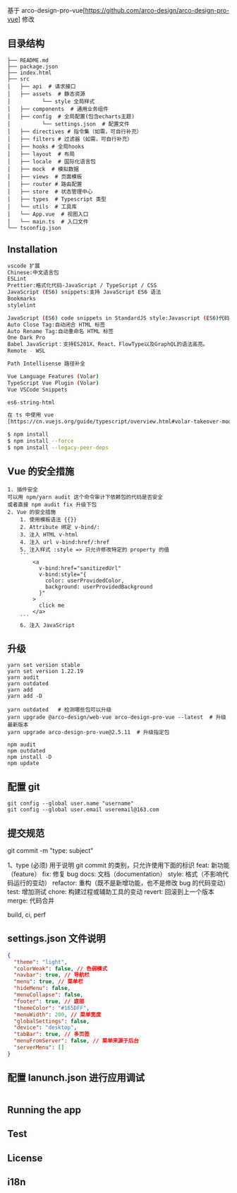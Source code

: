 基于 arco-design-pro-vue[https://github.com/arco-design/arco-design-pro-vue] 修改

## 目录结构

```
├── README.md
├── package.json
├── index.html
├── src
│   ├── api  # 请求接口
│   ├── assets  # 静态资源
│          └── style 全局样式
│   ├── components  # 通用业务组件
│   ├── config  # 全局配置(包含echarts主题)
│          └── settings.json  # 配置文件
│   ├── directives # 指令集（如需，可自行补充）
│   ├── filters # 过滤器（如需，可自行补充）
│   ├── hooks # 全局hooks
│   ├── layout  # 布局
│   ├── locale  # 国际化语言包
│   ├── mock  # 模拟数据
│   ├── views  # 页面模板
│   ├── router # 路由配置
│   ├── store  # 状态管理中心
│   ├── types  # Typescript 类型
│   └── utils  # 工具库
│   └── App.vue  # 视图入口
│   └── main.ts  # 入口文件
└── tsconfig.json

```

## Installation

```bash
vscode 扩展
Chinese:中文语言包
ESLint
Prettier:格式化代码-JavaScript / TypeScript / CSS
JavaScript (ES6) snippets:支持 JavaScript ES6 语法
Bookmarks
stylelint

JavaScript (ES6) code snippets in StandardJS style:Javascript (ES6)代码片段
Auto Close Tag:自动闭合 HTML 标签
Auto Rename Tag:自动重命名 HTML 标签
One Dark Pro
Babel JavaScript：支持ES201X、React、FlowType以及GraphQL的语法高亮。
Remote - WSL

Path Intellisense 路径补全

Vue Language Features (Volar)
TypeScript Vue Plugin (Volar)
Vue VSCode Snippets

es6-string-html

在 ts 中使用 vue
[https://cn.vuejs.org/guide/typescript/overview.html#volar-takeover-mode]

$ npm install
$ npm install --force
$ npm install --legacy-peer-deps
```

## Vue 的安全措施

````
1. 插件安全
可以用 npm/yarn audit 这个命令审计下依赖包的代码是否安全
或者直接 npm audit fix 升级下包
2. Vue 的安全措施
    1. 使用模板语法 {{}}
    2. Attribute 绑定 v-bind/:
    3. 注入 HTML v-html
    4. 注入 url v-bind:href/:href
    5. 注入样式 :style => 只允许修改特定的 property 的值
    ```
        <a
          v-bind:href="sanitizedUrl"
          v-bind:style="{
            color: userProvidedColor,
            background: userProvidedBackground
          }"
        >
          click me
        </a>
    ```
    6. 注入 JavaScript

````

## 升级

```
yarn set version stable
yarn set version 1.22.19
yarn audit
yarn outdated
yarn add
yarn add -D

yarn outdated   # 检测哪些包可以升级
yarn upgrade @arco-design/web-vue arco-design-pro-vue --latest  # 升级最新版本
yarn upgrade arco-design-pro-vue@2.5.11  # 升级指定包

npm audit
npm outdated
npm install -D
npm update
```

## 配置 git

```
git config --global user.name "username"
git config --global user.email useremail@163.com
```

## 提交规范

git commit -m "type: subject"

1、type (必须)
用于说明 git commit 的类别，只允许使用下面的标识
feat: 新功能（feature）
fix: 修复 bug
docs: 文档（documentation）
style: 格式（不影响代码运行的变动）
refactor: 重构（既不是新增功能，也不是修改 bug 的代码变动）
test: 增加测试
chore: 构建过程或辅助工具的变动
revert: 回滚到上一个版本
merge: 代码合并

build, ci, perf

## settings.json 文件说明

```json
{
  "theme": "light",
  "colorWeak": false, // 色弱模式
  "navbar": true, // 导航栏
  "menu": true, // 菜单栏
  "hideMenu": false,
  "menuCollapse": false,
  "footer": true, // 底部
  "themeColor": "#165DFF",
  "menuWidth": 200, // 菜单宽度
  "globalSettings": false,
  "device": "desktop",
  "tabBar": true, // 多页签
  "menuFromServer": false, // 菜单来源于后台
  "serverMenu": []
}
```

## 配置 lanunch.json 进行应用调试

```

```

## Running the app

## Test

## License

## i18n
